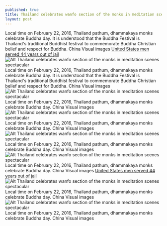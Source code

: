 ```yaml
---
published: true
title: Thailand celebrates wanfo section of the monks in meditation scenes spectacular
layout: post
---
```

Local time on February 22, 2016, Thailand pathum, dhammakaya monks celebrate Buddha day. It is understood that the Buddha Festival is Thailand\'s traditional Buddhist festival to commemorate Buddha Christian belief and respect for Buddha. China Visual images [United States men served 44 years out of jail](http://www.eastbuzz.com/2015/11/26/united-states-men-served-44-years-out-of-jail-is-confused-about-modern-science/)![Alt Thailand celebrates wanfo section of the monks in meditation scenes spectacular](https://c2.staticflickr.com/2/1459/25114240321_b9667940f1_b.jpg)Local time on February 22, 2016, Thailand pathum, dhammakaya monks celebrate Buddha day. It is understood that the Buddha Festival is Thailand\'s traditional Buddhist festival to commemorate Buddha Christian belief and respect for Buddha. China Visual images![Alt Thailand celebrates wanfo section of the monks in meditation scenes spectacular](https://c2.staticflickr.com/2/1460/25181156146_6d2606d2a3_b.jpg)Local time on February 22, 2016, Thailand pathum, dhammakaya monks celebrate Buddha day. China Visual images![Alt Thailand celebrates wanfo section of the monks in meditation scenes spectacular](https://c2.staticflickr.com/2/1463/25181161296_8b8db677f0_b.jpg)Local time on February 22, 2016, Thailand pathum, dhammakaya monks celebrate Buddha day. China Visual images![Alt Thailand celebrates wanfo section of the monks in meditation scenes spectacular](https://c2.staticflickr.com/2/1469/24576821214_b1a3911052_b.jpg)Local time on February 22, 2016, Thailand pathum, dhammakaya monks celebrate Buddha day. China Visual images![Alt Thailand celebrates wanfo section of the monks in meditation scenes spectacular](https://c2.staticflickr.com/2/1624/25114275701_eee6814953_b.jpg)Local time on February 22, 2016, Thailand pathum, dhammakaya monks celebrate Buddha day. China Visual images [United States men served 44 years out of jail](http://www.eastbuzz.com/2015/11/26/united-states-men-served-44-years-out-of-jail-is-confused-about-modern-science/)![Alt Thailand celebrates wanfo section of the monks in meditation scenes spectacular](https://c2.staticflickr.com/2/1703/25089266592_35a9e0c006_z.jpg)Local time on February 22, 2016, Thailand pathum, dhammakaya monks celebrate Buddha day. China Visual images![Alt Thailand celebrates wanfo section of the monks in meditation scenes spectacular](https://c2.staticflickr.com/2/1565/24911908570_579b4d44c6_b.jpg)Local time on February 22, 2016, Thailand pathum, dhammakaya monks celebrate Buddha day. China Visual images